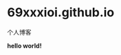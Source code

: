 # 69xxxioi.github.io
个人博客

<html>
  <head>
  </head>
  <body>
    <b>hello world!
  </body>
</html>
